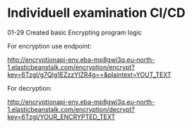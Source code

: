 # Individuell examination CI/CD

01-29 Created basic Encrypting program logic

For encryption use endpoint:

http://encryptionapi-env.eba-mp8gwi3q.eu-north-1.elasticbeanstalk.com/encryption/encrypt?key=6TzgI/g7Qlg1EZzzYIZR4g==&plaintext=YOUT_TEXT

For decryption:

http://encryptionapi-env.eba-mp8gwi3q.eu-north-1.elasticbeanstalk.com/encryption/decrypt?key=6TzgI/YOUR_ENCRYPTED_TEXT